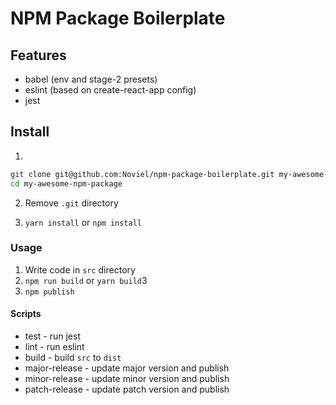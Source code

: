 # NPM Package Boilerplate

## Features

- babel (env and stage-2 presets)
- eslint (based on create-react-app config)
- jest

## Install
1. 
```sh
git clone git@github.com:Noviel/npm-package-boilerplate.git my-awesome-npm-package
cd my-awesome-npm-package
```
2. Remove `.git` directory

3. `yarn install` or `npm install`

### Usage

1. Write code in `src` directory
2. `npm run build` or `yarn build`3
3. `npm publish`

#### Scripts

- test - run jest
- lint - run eslint
- build - build `src` to `dist`
- major-release - update major version and publish
- minor-release - update minor version and publish
- patch-release - update patch version and publish
